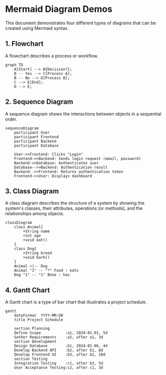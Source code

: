 # Mermaid Diagram Demos

This document demonstrates four different types of diagrams that can be created using Mermaid syntax.

## 1. Flowchart

A flowchart describes a process or workflow.

```mermaid
graph TD
    A[Start] --> B{Decision?};
    B -- Yes --> C[Process A];
    B -- No --> D[Process B];
    C --> E[End];
    D --> E;
```

## 2. Sequence Diagram

A sequence diagram shows the interactions between objects in a sequential order.

```mermaid
sequenceDiagram
    participant User
    participant Frontend
    participant Backend
    participant Database

    User->>Frontend: Clicks "Login"
    Frontend->>Backend: Sends login request (email, password)
    Backend->>Database: Authenticates user
    Database-->>Backend: Authentication result
    Backend-->>Frontend: Returns authentication token
    Frontend->>User: Displays dashboard
```

## 3. Class Diagram

A class diagram describes the structure of a system by showing the system's classes, their attributes, operations (or methods), and the relationships among objects.

```mermaid
classDiagram
    class Animal{
        +String name
        +int age
        +void eat()
    }
    class Dog{
        +String breed
        +void bark()
    }
    Animal <|-- Dog
    Animal "1" -- "*" Food : eats
    Dog "1" -- "1" Bone : has
```

## 4. Gantt Chart

A Gantt chart is a type of bar chart that illustrates a project schedule.

```mermaid
gantt
    dateFormat  YYYY-MM-DD
    title Project Schedule

    section Planning
    Define Scope           :a1, 2024-01-01, 5d
    Gather Requirements    :a2, after a1, 3d
    section Development
    Design Database        :b1, 2024-01-06, 4d
    Develop Backend API    :b2, after b1, 8d
    Develop Frontend UI    :b3, after b2, 10d
    section Testing
    Integration Testing    :c1, after b3, 5d
    User Acceptance Testing:c2, after c1, 3d

